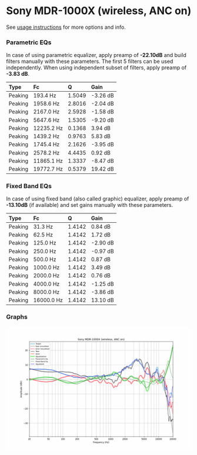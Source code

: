 # Sony MDR-1000X (wireless, ANC on)
See [usage instructions](https://github.com/jaakkopasanen/AutoEq#usage) for more options and info.

### Parametric EQs
In case of using parametric equalizer, apply preamp of **-22.10dB** and build filters manually
with these parameters. The first 5 filters can be used independently.
When using independent subset of filters, apply preamp of **-3.83 dB**.

| Type    | Fc         |      Q | Gain     |
|:--------|:-----------|:-------|:---------|
| Peaking | 193.4 Hz   | 1.5049 | -3.26 dB |
| Peaking | 1958.6 Hz  | 2.8016 | -2.04 dB |
| Peaking | 2167.0 Hz  | 2.5928 | -1.58 dB |
| Peaking | 5647.6 Hz  | 1.5305 | -9.20 dB |
| Peaking | 12235.2 Hz | 0.1368 | 3.94 dB  |
| Peaking | 1439.2 Hz  | 0.9763 | 5.83 dB  |
| Peaking | 1745.4 Hz  | 2.1626 | -3.95 dB |
| Peaking | 2578.2 Hz  | 4.4435 | 0.92 dB  |
| Peaking | 11865.1 Hz | 1.3337 | -8.47 dB |
| Peaking | 19772.7 Hz | 0.5379 | 19.42 dB |

### Fixed Band EQs
In case of using fixed band (also called graphic) equalizer, apply preamp of **-13.10dB**
(if available) and set gains manually with these parameters.

| Type    | Fc         |      Q | Gain     |
|:--------|:-----------|:-------|:---------|
| Peaking | 31.3 Hz    | 1.4142 | 0.84 dB  |
| Peaking | 62.5 Hz    | 1.4142 | 1.72 dB  |
| Peaking | 125.0 Hz   | 1.4142 | -2.90 dB |
| Peaking | 250.0 Hz   | 1.4142 | -0.97 dB |
| Peaking | 500.0 Hz   | 1.4142 | 0.87 dB  |
| Peaking | 1000.0 Hz  | 1.4142 | 3.49 dB  |
| Peaking | 2000.0 Hz  | 1.4142 | 0.76 dB  |
| Peaking | 4000.0 Hz  | 1.4142 | -1.25 dB |
| Peaking | 8000.0 Hz  | 1.4142 | -3.86 dB |
| Peaking | 16000.0 Hz | 1.4142 | 13.10 dB |

### Graphs
![](./Sony%20MDR-1000X%20(wireless,%20ANC%20on).png)